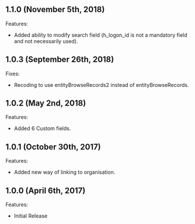 ## 1.1.0 (November 5th, 2018)

Features:

  - Added ability to modify search field (h_logon_id is not a mandatory field and not necessarily used).

## 1.0.3 (September 26th, 2018)

Fixes:

  - Recoding to use entityBrowseRecords2 instead of entityBrowseRecords.

## 1.0.2 (May 2nd, 2018)

Features:

  - Added 6 Custom fields.

## 1.0.1 (October 30th, 2017)

Features:

  - Added new way of linking to organisation.

## 1.0.0 (April 6th, 2017)

Features:

  - Initial Release
